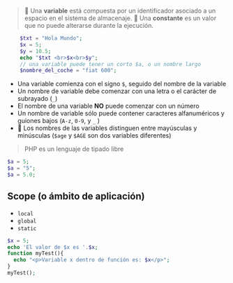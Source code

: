 > 📏 Una **variable** está compuesta por un identificador asociado a un espacio en el sistema de almacenaje.
> 📏 Una **constante** es un valor que no puede alterarse durante la ejecución.

```php
    $txt = "Hola Mundo";
    $x = 5;
    $y = 10.5;
    echo "$txt <br>$x<br>$y";
    // una variable puede tener un corto $a, o un nombre largo
    $nombre_del_coche = "fiat 600";
```

- Una variable comienza con el signo `$`, seguido del nombre de la variable
- Un nombre de variable debe comenzar con una letra o el carácter de subrayado (`_`)
- El nombre de una variable **NO** puede comenzar con un número
- Un nombre de variable sólo puede contener caracteres alfanuméricos y guiones bajos (`A-z`, `0-9`, y `_` )
- 👀 Los nombres de las variables distinguen entre mayúsculas y minúsculas (`$age` y `$AGE` son dos variables diferentes)

> PHP es un lenguaje de tipado libre

```php
$a = 5;
$a = "5";
$a = 5.0;
```

## Scope (o ámbito de aplicación)

- `local`
- `global`
- `static`

```php
$x = 5;
echo 'El valor de $x es '.$x;
function myTest(){
  echo "<p>Variable x dentro de función es: $x</p>";
}
myTest();
```
